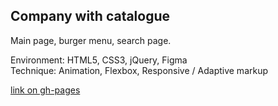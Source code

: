 ## Company with catalogue

Main page, burger menu, search page.

Environment: HTML5, CSS3, jQuery, Figma  
Technique: Animation, Flexbox, Responsive / Adaptive markup

[link on gh-pages](https://cathzetjo.github.io/electronics/)
